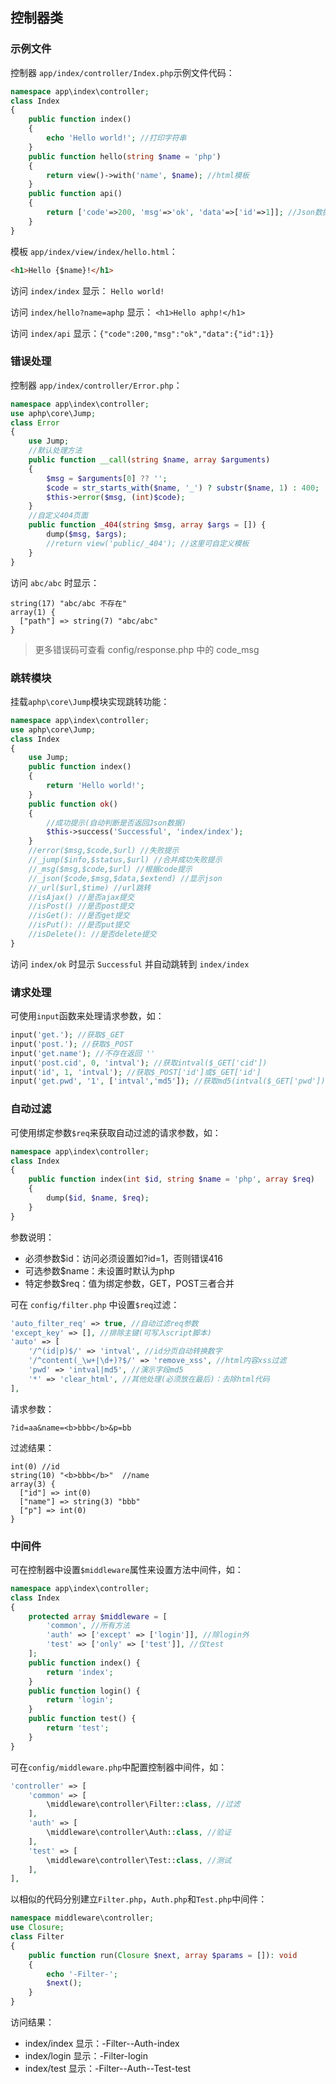 ## 控制器类

### 示例文件

控制器 `app/index/controller/Index.php`示例文件代码：

```php
namespace app\index\controller;
class Index
{
    public function index()
    {
        echo 'Hello world!'; //打印字符串
    }
    public function hello(string $name = 'php')
    {
        return view()->with('name', $name); //html模板
    }    
    public function api()
    {
        return ['code'=>200, 'msg'=>'ok', 'data'=>['id'=>1]]; //Json数据
    }    
}
```

模板 `app/index/view/index/hello.html`：

```html
<h1>Hello {$name}!</h1>
```

访问 `index/index` 显示： `Hello world!`

访问 `index/hello?name=aphp` 显示： `<h1>Hello aphp!</h1>`

访问 `index/api` 显示：`{"code":200,"msg":"ok","data":{"id":1}}`

### 错误处理

控制器 `app/index/controller/Error.php`：

```php
namespace app\index\controller;
use aphp\core\Jump;
class Error
{
	use Jump;
	//默认处理方法
    public function __call(string $name, array $arguments)
    {
        $msg = $arguments[0] ?? '';
        $code = str_starts_with($name, '_') ? substr($name, 1) : 400;
        $this->error($msg, (int)$code);
    }
    //自定义404页面
    public function _404(string $msg, array $args = []) {
        dump($msg, $args);
        //return view('public/_404'); //这里可自定义模板
    }
}
```

访问 `abc/abc` 时显示：

```
string(17) "abc/abc 不存在"
array(1) {
  ["path"] => string(7) "abc/abc"
}
```

>更多错误码可查看 config/response.php 中的 code_msg

### 跳转模块

挂载`aphp\core\Jump`模块实现跳转功能：

```php
namespace app\index\controller;
use aphp\core\Jump;
class Index
{
	use Jump;
	public function index()
    {
        return 'Hello world!';
    }
    public function ok()
    {
    	//成功提示(自动判断是否返回Json数据)
        $this->success('Successful', 'index/index');
    }
    //error($msg,$code,$url) //失败提示
	//_jump($info,$status,$url) //合并成功失败提示
	//_msg($msg,$code,$url) //根据code提示
	//_json($code,$msg,$data,$extend) //显示json
	//_url($url,$time) //url跳转
    //isAjax() //是否ajax提交
    //isPost() //是否post提交
    //isGet(): //是否get提交
    //isPut(): //是否put提交
    //isDelete(): //是否delete提交
}
```

访问 `index/ok` 时显示 `Successful` 并自动跳转到 `index/index`

### 请求处理

可使用`input`函数来处理请求参数，如：

```php
input('get.'); //获取$_GET
input('post.'); //获取$_POST
input('get.name'); //不存在返回 ''
input('post.cid', 0, 'intval'); //获取intval($_GET['cid'])
input('id', 1, 'intval'); //获取$_POST['id']或$_GET['id']   
input('get.pwd', '1', ['intval','md5']); //获取md5(intval($_GET['pwd'])) 
```

### 自动过滤

可使用绑定参数`$req`来获取自动过滤的请求参数，如：

```php
namespace app\index\controller;
class Index
{
    public function index(int $id, string $name = 'php', array $req)
    {
        dump($id, $name, $req);
    }
}
```

参数说明：

- 必须参数$id：访问必须设置如?id=1，否则错误416
- 可选参数$name：未设置时默认为php
- 特定参数$req：值为绑定参数，GET，POST三者合并

可在 `config/filter.php` 中设置`$req`过滤：

```php
'auto_filter_req' => true, //自动过滤req参数
'except_key' => [], //排除主键(可写入script脚本)
'auto' => [
    '/^(id|p)$/' => 'intval', //id分页自动转换数字
    '/^content(_\w+|\d+)?$/' => 'remove_xss', //html内容xss过滤
	'pwd' => 'intval|md5', //演示字段md5
	'*' => 'clear_html', //其他处理(必须放在最后)：去除html代码
],
```

请求参数：

```
?id=aa&name=<b>bbb</b>&p=bb
```

过滤结果：

```
int(0) //id
string(10) "<b>bbb</b>"  //name
array(3) {
  ["id"] => int(0)
  ["name"] => string(3) "bbb"
  ["p"] => int(0)
}
```

### 中间件

可在控制器中设置`$middleware`属性来设置方法中间件，如：

```php
namespace app\index\controller;
class Index
{
    protected array $middleware = [ 
        'common', //所有方法
        'auth' => ['except' => ['login']], //除login外
        'test' => ['only' => ['test']], //仅test 
    ]; 
    public function index() {           
        return 'index';
    }
    public function login() {
        return 'login';
    } 
    public function test() {
        return 'test';
    }  
}
```

可在`config/middleware.php`中配置控制器中间件，如：

```php
'controller' => [
    'common' => [
        \middleware\controller\Filter::class, //过滤
    ],
    'auth' => [
        \middleware\controller\Auth::class, //验证
    ],
    'test' => [
        \middleware\controller\Test::class, //测试
    ],
],   
```

以相似的代码分别建立`Filter.php`，`Auth.php`和`Test.php`中间件：

```php
namespace middleware\controller;
use Closure;
class Filter
{
    public function run(Closure $next, array $params = []): void
    {
        echo '-Filter-';
        $next();
    }
}
```

访问结果：

- index/index 显示：-Filter--Auth-index
- index/login 显示：-Filter-login
- index/test 显示：-Filter--Auth--Test-test

